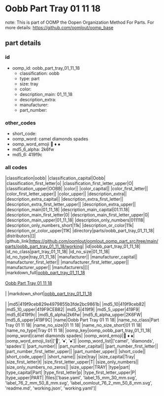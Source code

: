 # Oobb Part Tray 01 11 18  

note: This is part of OOMP the Oopen Organization Method For Parts. For more details: https://github.com/oomlout/oomp_base

##  part details





### id
* oomp_id: oobb_part_tray_01_11_18
  * classification: oobb
  * type: part
  * size: tray
  * color: 
  * description_main: 01_11_18
  * description_extra: 
  * manufacturer: 
  * part_number: 

### other_codes
* short_code: 
* oomp_word: camel diamonds spades
* oomp_word_emoji :camel: :diamonds: :spades:
* md5_6_alpha: 2k6fw
* md5_6: 419f9c

### all codes 
|classification|oobb|
|classification_capital|Oobb|
|classification_first_letter|o|
|classification_first_letter_upper|O|
|classification_upper|OOBB|
|color||
|color_capital||
|color_first_letter||
|color_first_letter_upper||
|color_upper||
|description_extra||
|description_extra_capital||
|description_extra_first_letter||
|description_extra_first_letter_upper||
|description_extra_upper||
|description_main|01_11_18|
|description_main_capital|01.11.18|
|description_main_first_letter|0|
|description_main_first_letter_upper|0|
|description_main_upper|01_11_18|
|description_only_numbers|011118|
|description_only_numbers_short|11k|
|description_or_color|11k|
|description_or_color_upper|11K|
|directory|parts/oobb_part_tray_01_11_18|
|distributors|[]|
|github_link|https://github.com/oomlout/oomlout_oomp_part_src/tree/main/parts/oobb_part_tray_01_11_18/working|
|id|oobb_part_tray_01_11_18|
|id_no_class|part_tray_01_11_18|
|id_no_size|01_11_18|
|id_no_type|tray_01_11_18|
|manufacturer||
|manufacturer_capital||
|manufacturer_first_letter||
|manufacturer_first_letter_upper||
|manufacturer_upper||
|manufacturers|[]|
|markdown_full|[oobb_part_tray_01_11_18](https://github.com/oomlout/oomlout_oomp_part_src/tree/main/parts/oobb_part_tray_01_11_18/working)<br>[](https://github.com/oomlout/oomlout_oomp_part_src/tree/main/parts/oobb_part_tray_01_11_18/working)<br>[Oobb Part Tray 01 11 18](https://github.com/oomlout/oomlout_oomp_part_src/tree/main/parts/oobb_part_tray_01_11_18/working)<br><br>|
|markdown_short|[oobb_part_tray_01_11_18](https://github.com/oomlout/oomlout_oomp_part_src/tree/main/parts/oobb_part_tray_01_11_18/working)<br><br>|
|md5|419f9ceb829e4979855b3fde2bc9861b|
|md5_10|419f9ceb82|
|md5_10_upper|419F9CEB82|
|md5_5|419f9|
|md5_5_upper|419F9|
|md5_6|419f9c|
|md5_6_alpha|2k6fw|
|md5_6_alpha_upper|2K6FW|
|md5_6_upper|419F9C|
|name|Oobb Part Tray 01 11 18|
|name_no_class|Part Tray 01 11 18|
|name_no_size|01 11 18|
|name_no_size_short|01 11 18|
|name_no_type|Tray 01 11 18|
|oomp_key|oomp_oobb_part_tray_01_11_18|
|oomp_word|camel diamonds spades|
|oomp_word_emoji|:camel: :diamonds: :spades:|
|oomp_word_emoji_list|[':camel:', ':diamonds:', ':spades:']|
|oomp_word_list|['camel', 'diamonds', 'spades']|
|part_number||
|part_number_capital||
|part_number_first_letter||
|part_number_first_letter_upper||
|part_number_upper||
|short_code||
|short_code_upper||
|short_name||
|size|tray|
|size_capital|Tray|
|size_first_letter|t|
|size_first_letter_upper|T|
|size_only_numbers||
|size_only_numbers_no_zeros||
|size_upper|TRAY|
|type|part|
|type_capital|Part|
|type_first_letter|p|
|type_first_letter_upper|P|
|type_upper|PART|
|files|['base.yaml', 'label_15_mm_30_mm.svg', 'label_76_2_mm_50_8_mm.svg', 'label_oomlout_76_2_mm_50_8_mm.svg', 'readme.md', 'working.json', 'working.yaml']|
